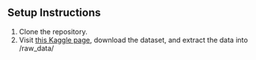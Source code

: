 ## **Setup Instructions**

1. Clone the repository.
2. Visit [this Kaggle page](https://www.kaggle.com/datasets/grassknoted/asl-alphabet), download the dataset, and extract the data into /raw_data/
